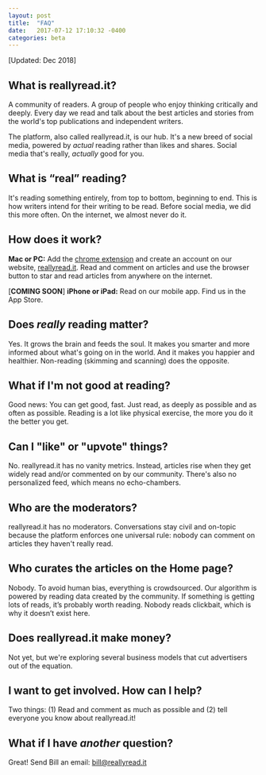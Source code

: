 ```yaml
---
layout: post
title:  "FAQ"
date:   2017-07-12 17:10:32 -0400
categories: beta
---
```

[Updated: Dec 2018]

## **What is reallyread.it?**
A community of readers. A group of people who enjoy thinking critically and deeply. Every day we read and talk about the best articles and stories from the world's top publications and independent writers. 

The platform, also called reallyread.it, is our hub. It's a new breed of social media, powered by *actual* reading rather than likes and shares. Social media that's really, *actually* good for you. 

## **What is “real” reading?** 
It's reading something entirely, from top to bottom, beginning to end. This is how writers intend for their writing to be read. Before social media, we did this more often. On the internet, we almost never do it.

## **How does it work?**
**Mac or PC:** Add the [chrome extension](https://chrome.google.com/webstore/detail/reallyreadit/mkeiglkfdfamdjehidenkklibndmljfi) and create an account on our website, [reallyread.it](https://reallyread.it/). Read and comment on articles and use the browser button to star and read articles from anywhere on the internet.

[**COMING SOON**] **iPhone or iPad:**  Read on our mobile app. Find us in the App Store.  

## **Does *really* reading matter?** 
Yes. It grows the brain and feeds the soul. It makes you smarter and more informed about what's going on in the world. And it makes you happier and healthier. Non-reading (skimming and scanning) does the opposite.

## **What if I'm not good at reading?**
Good news: You can get good, fast. Just read, as deeply as possible and as often as possible. Reading is a lot like physical exercise, the more you do it the better you get.  

## **Can I "like" or "upvote" things?**
No. reallyread.it has no vanity metrics. Instead, articles rise when they get widely read and/or commented on by our community. There's also no personalized feed, which means no echo-chambers.

## **Who are the moderators?**  
reallyread.it has no moderators. Conversations stay civil and on-topic because the platform enforces one universal rule: nobody can comment on articles they haven't really read. 

## **Who curates the articles on the Home page?**
Nobody. To avoid human bias, everything is crowdsourced. Our algorithm is powered by reading data created by the community. If something is getting lots of reads, it’s probably worth reading. Nobody reads clickbait, which is why it doesn’t exist here. 

## **Does reallyread.it make money?** 
Not yet, but we're exploring several business models that cut advertisers out of the equation.

## **I want to get involved. How can I help?** 
Two things: (1) Read and comment as much as possible and (2) tell everyone you know about reallyread.it!

## **What if I have *another* question?**

Great! Send Bill an email: bill@reallyread.it 